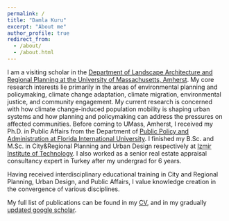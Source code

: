 ```yaml
---
permalink: /
title: "Damla Kuru"
excerpt: "About me"
author_profile: true
redirect_from: 
  - /about/
  - /about.html
---
```



I am a visiting scholar in the [Department of Landscape Architecture and Regional Planning at the University of Massachusetts, Amherst](http://www.umass.edu/larp/). My core research interests lie primarily in the areas of environmental planning and policymaking, climate change adaptation, climate migration, environmental justice, and community engagement. My current research is concerned with how climate change-induced population mobility is shaping urban systems and how planning and policymaking can address the pressures on affected communities. Before coming to UMass, Amherst, I received my Ph.D. in Public Affairs from the Department of [Public Policy and Administration at Florida International University](https://pa.fiu.edu/). I finished my B.Sc. and M.Sc. in City&Regional Planning and Urban Design respectively at [Izmir Institute of Technology](https://city.iyte.edu.tr/en/programs/graduate-programs/city-planning/). I also worked as a senior real estate appraisal consultancy expert in Turkey after my undergrad for 6 years. 

Having received interdisciplinary educational training in City and Regional Planning, Urban Design, and Public Affairs, I value knowledge creation in the convergence of various disciplines.

My full list of publications can be found in my [CV](https://damlakuru.github.io/cv/), and in my gradually [updated google scholar](https://scholar.google.com/citations?user=m7L3N74AAAAJ&hl=en).
